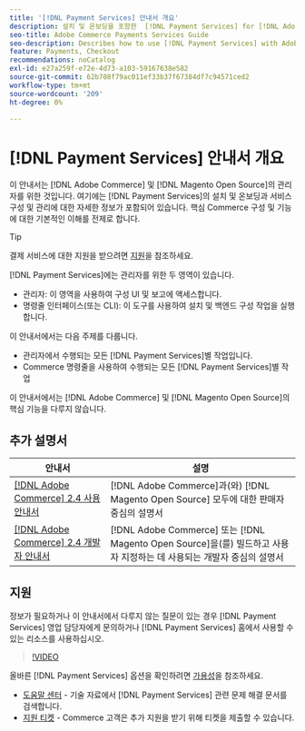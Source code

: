 ```yaml
---
title: '[!DNL Payment Services] 안내서 개요'
description: 설치 및 온보딩을 포함한  [!DNL Payment Services] for [!DNL Adobe Commerce] and [!DNL Magento Open Source] 관리자에 대한 포괄적인 정보
seo-title: Adobe Commerce Payments Services Guide
seo-description: Describes how to use [!DNL Payment Services] with Adobe Commerce or [!DNL Magento Open Source].
feature: Payments, Checkout
recommendations: noCatalog
exl-id: e27a259f-e72e-4d73-a103-59167638e582
source-git-commit: 62b708f79ac011ef33b37f67384df7c94571ced2
workflow-type: tm+mt
source-wordcount: '209'
ht-degree: 0%

---
```


# [!DNL Payment Services] 안내서 개요

이 안내서는 [!DNL Adobe Commerce] 및 [!DNL Magento Open Source]의 관리자를 위한 것입니다. 여기에는 [!DNL Payment Services]의 설치 및 온보딩과 서비스 구성 및 관리에 대한 자세한 정보가 포함되어 있습니다. 핵심 Commerce 구성 및 기능에 대한 기본적인 이해를 전제로 합니다.

>[!TIP]
>
>결제 서비스에 대한 지원을 받으려면 [지원](#support)을 참조하세요.

[!DNL Payment Services]에는 관리자를 위한 두 영역이 있습니다.

* 관리자: 이 영역을 사용하여 구성 UI 및 보고에 액세스합니다.
* 명령줄 인터페이스(또는 CLI): 이 도구를 사용하여 설치 및 백엔드 구성 작업을 실행합니다.

이 안내서에서는 다음 주제를 다룹니다.

* 관리자에서 수행되는 모든 [!DNL Payment Services]별 작업입니다.
* Commerce 명령줄을 사용하여 수행되는 모든 [!DNL Payment Services]별 작업

이 안내서에서는 [!DNL Adobe Commerce] 및 [!DNL Magento Open Source]의 핵심 기능을 다루지 않습니다.

## 추가 설명서

| 안내서 | 설명 |
|------ | ----------- |
| [[!DNL Adobe Commerce] 2.4 사용 안내서](https://experienceleague.adobe.com/docs/commerce-admin/user-guides/home.html?lang=ko) | [!DNL Adobe Commerce]과(와) [!DNL Magento Open Source] 모두에 대한 판매자 중심의 설명서 |
| [[!DNL Adobe Commerce] 2.4 개발자 안내서](https://developer.adobe.com/commerce/docs) | [!DNL Adobe Commerce] 또는 [!DNL Magento Open Source]을(를) 빌드하고 사용자 지정하는 데 사용되는 개발자 중심의 설명서 |

## 지원

정보가 필요하거나 이 안내서에서 다루지 않는 질문이 있는 경우 [!DNL Payment Services] 영업 담당자에게 문의하거나 [!DNL Payment Services] 홈에서 사용할 수 있는 리소스를 사용하십시오.

>[!VIDEO](https://video.tv.adobe.com/v/3448234?captions=kor)

올바른 [!DNL Payment Services] 옵션을 확인하려면 [가용성](overview.md#availability)을 참조하세요.

* [도움말 센터](https://experienceleague.adobe.com/docs/commerce-knowledge-base/kb/overview.html?lang=ko) - 기술 자료에서 [!DNL Payment Services] 관련 문제 해결 문서를 검색합니다.
* [지원 티켓](https://experienceleague.adobe.com/docs/commerce-knowledge-base/kb/help-center-guide/magento-help-center-user-guide.html?lang=ko#submit-ticket) - Commerce 고객은 추가 지원을 받기 위해 티켓을 제출할 수 있습니다.
